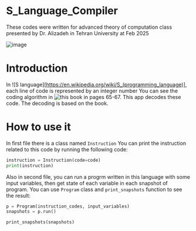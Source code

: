 # S_Language_Compiler
These codes were written for advanced theory of computation class presented by Dr. Alizadeh in Tehran University at Feb 2025

![image](https://github.com/user-attachments/assets/da5d1c98-d7d8-43d2-ab6a-cb8474565888)

# Introduction
In ![S language][https://en.wikipedia.org/wiki/S_(programming_language)], each line of code is represented by an integer number 
You can see the coding algorithm in ![this book](https://books.google.de/books?id=6G_arEqHtysC&printsec=frontcover&redir_esc=y#v=onepage&q&f=false) in pages 65-67.
This app decodes these code. The decoding is based on the book.

# How to use it
In first file there is a class named `Instruction`
You can print the instruction related to this code by running the following code:

```python
instruction = Instruction(code=code)
print(instruction)
```

Also in second file, you can run a progrm written in this language with some input variables, then get state of each variable in each snapshot of program.
You can use `Program` class and `print_snapshots` function to see the result: 

```python
p = Program(instruction_codes, input_variables)
snapshots = p.run()

print_snapshots(snapshots)
```
